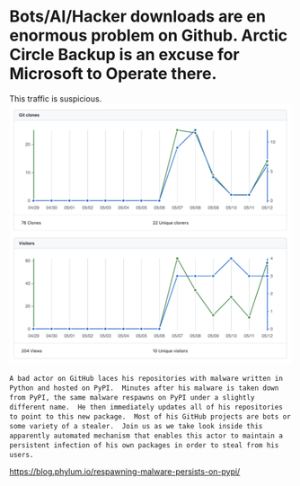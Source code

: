 # Bots/AI/Hacker downloads are en enormous problem on Github. Arctic Circle Backup is an excuse for Microsoft to Operate there. 

This traffic is suspicious.
![](/docs/authlog-threats-stats.png)

```A bad actor on GitHub laces his repositories with malware written in Python and hosted on PyPI.  Minutes after his malware is taken down from PyPI, the same malware respawns on PyPI under a slightly different name.  He then immediately updates all of his repositories to point to this new package.  Most of his GitHub projects are bots or some variety of a stealer.  Join us as we take look inside this apparently automated mechanism that enables this actor to maintain a persistent infection of his own packages in order to steal from his users.```

https://blog.phylum.io/respawning-malware-persists-on-pypi/
